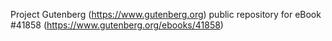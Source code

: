 Project Gutenberg (https://www.gutenberg.org) public repository for eBook #41858 (https://www.gutenberg.org/ebooks/41858)
